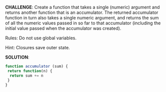 **CHALLENGE**: Create a function that takes a single (numeric) argument and returns another function that is an accumulator. The returned accumulator function in turn also takes a single numeric argument, and returns the sum of all the numeric values passed in so far to that accumulator (including the initial value passed when the accumulator was created).

Rules:
Do not use global variables.

Hint:
Closures save outer state.

**SOLUTION**:
```javascript
function accumulator (sum) {
 return function(n) {
  return sum += n
 } 
}
```
